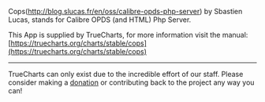 Cops(http://blog.slucas.fr/en/oss/calibre-opds-php-server) by Sbastien Lucas, stands for Calibre OPDS (and HTML) Php Server.

This App is supplied by TrueCharts, for more information visit the manual: [https://truecharts.org/charts/stable/cops](https://truecharts.org/charts/stable/cops)

---

TrueCharts can only exist due to the incredible effort of our staff.
Please consider making a [donation](https://truecharts.org/sponsor) or contributing back to the project any way you can!
